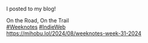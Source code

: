 I posted to my blog!

On the Road, On the Trail  
[\#<span>Weeknotes</span>](https://social.lol/tags/Weeknotes) [\#<span>IndieWeb</span>](https://social.lol/tags/IndieWeb)  
[<span class="invisible">https://</span><span class="ellipsis">mihobu.lol/2024/08/weeknotes-w</span><span class="invisible">eek-31-2024</span>](https://mihobu.lol/2024/08/weeknotes-week-31-2024)